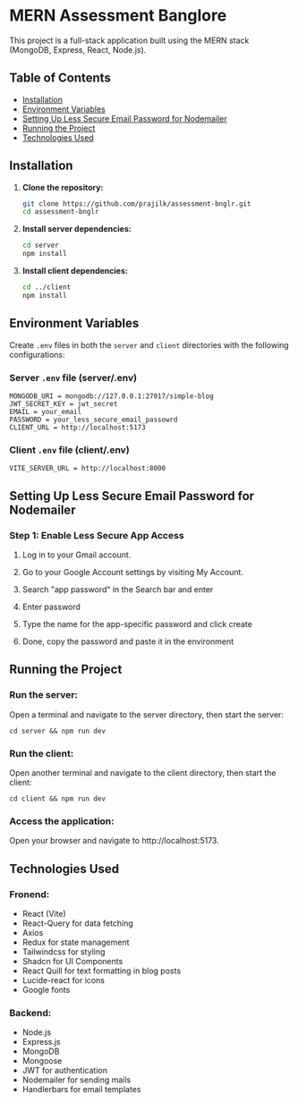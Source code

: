 
# MERN Assessment Banglore

This project is a full-stack application built using the MERN stack (MongoDB, Express, React, Node.js).

## Table of Contents
- [Installation](#installation)
- [Environment Variables](#environment-variables)
- [Setting Up Less Secure Email Password for Nodemailer](#setting-up-less-secure-email-passwored-for-nodemailer)
- [Running the Project](#running-the-project)
- [Technologies Used](#technologies-used)

## Installation

1. **Clone the repository:**

    ```bash
    git clone https://github.com/prajilk/assessment-bnglr.git
    cd assessment-bnglr
    ```

2. **Install server dependencies:**

    ```bash
    cd server
    npm install
    ```

3. **Install client dependencies:**

    ```bash
    cd ../client
    npm install
    ```

## Environment Variables

Create `.env` files in both the `server` and `client` directories with the following configurations:

### Server `.env` file (server/.env)

```
MONGODB_URI = mongodb://127.0.0.1:27017/simple-blog
JWT_SECRET_KEY = jwt_secret
EMAIL = your_email
PASSWORD = your_less_secure_email_passowrd
CLIENT_URL = http://localhost:5173
```

### Client `.env` file (client/.env)

```
VITE_SERVER_URL = http://localhost:8000
```

## Setting Up Less Secure Email Password for Nodemailer

### Step 1: Enable Less Secure App Access
1. Log in to your Gmail account.

2. Go to your Google Account settings by visiting My Account.

3. Search "app password" in the Search bar and enter

4. Enter password

5. Type the name for the app-specific password and click create

6. Done, copy the password and paste it in the environment

## Running the Project

### Run the server:

Open a terminal and navigate to the server directory, then start the server:

```
cd server && npm run dev
```
### Run the client:

Open another terminal and navigate to the client directory, then start the client:

```
cd client && npm run dev
```
### Access the application:

Open your browser and navigate to http://localhost:5173.

## Technologies Used
### Fronend:
- React (Vite)
- React-Query for data fetching
- Axios
- Redux for state management
- Tailwindcss for styling
- Shadcn for UI Components
- React Quill for text formatting in blog posts
- Lucide-react for icons
- Google fonts
### Backend:
- Node.js
- Express.js
- MongoDB
- Mongoose
- JWT for authentication
- Nodemailer for sending mails
- Handlerbars for email templates
